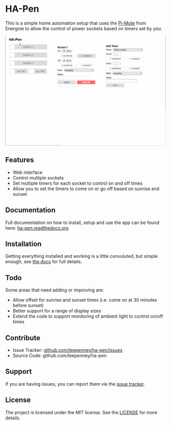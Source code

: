 HA-Pen
========

This is a simple home automation setup that uses the [Pi-Mote](https://energenie4u.co.uk/catalogue/product/ENER002-2PI) from Energnie to allow the control of power sockets based on timers set by you.

![Gif Demo of HA-Pen](./static/ha-pen.gif)

Features
--------
            
- Web interface
- Control multiple sockets
- Set multiple timers for each socket to control on and off times
- Allow you to set the timers to come on or go off based on sunrise and sunset

Documentation
-------------

Full documentation on how to install, setup and use the app can be found here: [ha-pen.readthedocs.org](http://ha-pen.readthedocs.org/)
            
Installation
------------
            
Getting everything installed and working is a little convuluted, but simple enough, see [the docs](http://ha-pen.readthedocs.org/) for full details.

Todo
----

Some areas that need adding or improving are:

- Allow offset for sunrise and sunset times (i.e. come on at 30 minutes before sunset)
- Better support for a range of display sizes
- Extend the code to support monitoring of ambient light to control on/off times
                
Contribute
----------
                
- Issue Tracker: [github.com/leepenney/ha-pen/issues](https://github.com/leepenney/ha-pen/issues)
- Source Code: github.com/leepenney/ha-pen
                
Support
-------
               
If you are having issues, you can report them vie the [issue tracker](https://github/com/leepenney/ha-pen/issues).
                
License
-------
                
The project is licensed under the MIT license. See the [LICENSE](LICENSE.md) for more details.
